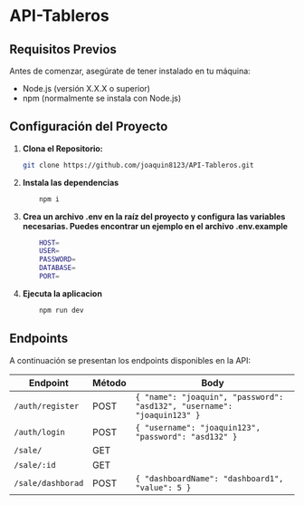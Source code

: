 # API-Tableros

## Requisitos Previos

Antes de comenzar, asegúrate de tener instalado en tu máquina:

- Node.js (versión X.X.X o superior)
- npm (normalmente se instala con Node.js)

## Configuración del Proyecto

1. **Clona el Repositorio:**
   ```bash
   git clone https://github.com/joaquin8123/API-Tableros.git

2. **Instala las dependencias**  
    ```bash
        npm i 

3. **Crea un archivo .env en la raíz del proyecto y configura las variables necesarias. Puedes encontrar un ejemplo en el archivo .env.example**  
    ```bash
        HOST=
        USER=
        PASSWORD=
        DATABASE=
        PORT=

4. **Ejecuta la aplicacion**
    ```bash
        npm run dev


## Endpoints

A continuación se presentan los endpoints disponibles en la API:

| Endpoint              | Método | Body                                  |
|-----------------------|--------|---------------------------------------|
| `/auth/register`      | POST    | `{ "name": "joaquin", "password": "asd132", "username": "joaquin123" }`|
| `/auth/login`      | POST   | `{ "username": "joaquin123", "password": "asd132" }` | 
| `/sale/`   | GET    |               | 
| `/sale/:id`   | GET |                                    | 
| `/sale/dashborad`   | POST |                `{ "dashboardName": "dashboard1", "value": 5 }`                    | 
